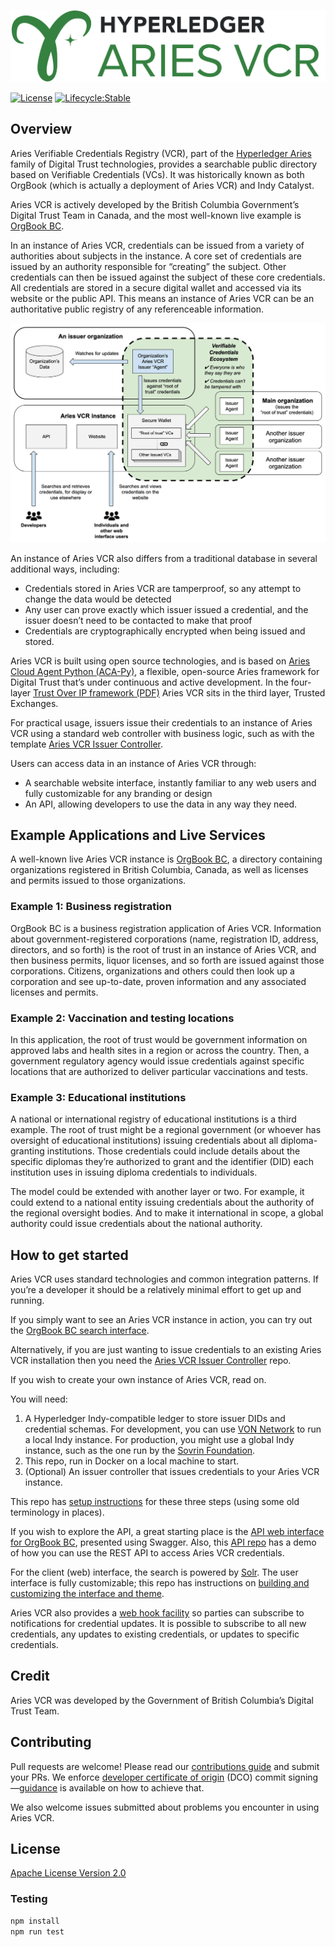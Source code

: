 ![Hyperledger Aries VCR](/docs/assets/aries-vcr-logo.jpg)

[![License](https://img.shields.io/badge/License-Apache%202.0-blue.svg)](./LICENSE)
[![Lifecycle:Stable](https://img.shields.io/badge/Lifecycle-Stable-97ca00)](./README.md)

## Overview

Aries Verifiable Credentials Registry (VCR), part of the [Hyperledger Aries](https://www.hyperledger.org/use/aries) family of Digital Trust technologies, provides a searchable public directory based on Verifiable Credentials (VCs). It was historically known as both OrgBook (which is actually a deployment of Aries VCR) and Indy Catalyst.

Aries VCR is actively developed by the British Columbia Government’s Digital Trust Team in Canada, and the most well-known live example is [OrgBook BC](https://www.orgbook.gov.bc.ca/en/home).

In an instance of Aries VCR, credentials can be issued from a variety of authorities about subjects in the instance. A core set of credentials are issued by an authority responsible for “creating” the subject. Other credentials can then be issued against the subject of these core credentials. All credentials are stored in a secure digital wallet and accessed via its website or the public API. This means an instance of Aries VCR can be an authoritative public registry of any referenceable information.

![A diagram showing the relationship between issuing organizations and Aries VCR, including ways to consume Aries VCR data via the website and API](/docs/assets/aries-vcr-architecture-diagram.png)


An instance of Aries VCR also differs from a traditional database in several additional ways, including:
* Credentials stored in Aries VCR are tamperproof, so any attempt to change the data would be detected
* Any user can prove exactly which issuer issued a credential, and the issuer doesn’t need to be contacted to make that proof
* Credentials are cryptographically encrypted when being issued and stored.

Aries VCR is built using open source technologies, and is based on [Aries Cloud Agent Python (ACA-Py)](https://github.com/hyperledger/aries-cloudagent-python), a flexible, open-source Aries framework for Digital Trust that’s under continuous and active development. In the four-layer [Trust Over IP framework (PDF)](https://trustoverip.org/wp-content/uploads/sites/98/2020/05/toip_050520_primer.pdf) Aries VCR sits in the third layer, Trusted Exchanges.

For practical usage, issuers issue their credentials to an instance of Aries VCR using a standard web controller with business logic, such as with the template [Aries VCR Issuer Controller](https://github.com/bcgov/aries-vcr-issuer-controller).

Users can access data in an instance of Aries VCR through:
* A searchable website interface, instantly familiar to any web users and fully customizable for any branding or design
* An API, allowing developers to use the data in any way they need.

## Example Applications and Live Services

A well-known live Aries VCR instance is [OrgBook BC](https://www.orgbook.gov.bc.ca/en/home), a directory containing organizations registered in British Columbia, Canada, as well as licenses and permits issued to those organizations.

### Example 1: Business registration

OrgBook BC is a business registration application of Aries VCR. Information about government-registered corporations (name, registration ID, address, directors, and so forth) is the root of trust in an instance of Aries VCR, and then business permits, liquor licenses, and so forth are issued against those corporations. Citizens, organizations and others could then look up a corporation and see up-to-date, proven information and any associated licenses and permits.

### Example 2: Vaccination and testing locations

In this application, the root of trust would be government information on approved labs and health sites in a region or across the country. Then, a government regulatory agency would issue credentials against specific locations that are authorized to deliver particular vaccinations and tests.

### Example 3: Educational institutions

A national or international registry of educational institutions is a third example. The root of trust might be a regional government (or whoever has oversight of educational institutions) issuing credentials about all diploma-granting institutions. Those credentials could include details about the specific diplomas they’re authorized to grant and the identifier (DID) each institution uses in issuing diploma credentials to individuals.

The model could be extended with another layer or two. For example, it could extend to a national entity issuing credentials about the authority of the regional oversight bodies. And to make it international in scope, a global authority could issue credentials about the national authority.

## How to get started

Aries VCR uses standard technologies and common integration patterns. If you’re a developer it should be a relatively minimal effort to get up and running.

If you simply want to see an Aries VCR instance in action, you can try out the [OrgBook BC search interface](https://www.orgbook.gov.bc.ca/en/home).

Alternatively, if you are just wanting to issue credentials to an existing Aries VCR installation then you need the [Aries VCR Issuer Controller](https://github.com/bcgov/aries-vcr-issuer-controller) repo.

If you wish to create your own instance of Aries VCR, read on.

You will need:
1. A Hyperledger Indy-compatible ledger to store issuer DIDs and credential schemas. For development, you can use [VON Network](https://github.com/bcgov/von-network) to run a local Indy instance. For production, you might use a global Indy instance, such as the one run by the [Sovrin Foundation](https://sovrin.org).
2. This repo, run in Docker on a local machine to start.
3. (Optional) An issuer controller that issues credentials to your Aries VCR instance.

This repo has [setup instructions](https://github.com/bcgov/aries-vcr/blob/main/docs/README.md) for these three steps (using some old terminology in places).

If you wish to explore the API, a great starting place is the [API web interface for OrgBook BC](https://orgbook.gov.bc.ca/api/), presented using Swagger. Also, this [API repo](https://github.com/bcgov/orgbook-bc-api-docs) has a demo of how you can use the REST API to access Aries VCR credentials.

For the client (web) interface, the search is powered by [Solr](https://solr.apache.org). The user interface is fully customizable; this repo has instructions on [building and customizing the interface and theme](https://github.com/bcgov/aries-vcr-client).

Aries VCR also provides a [web hook facility](https://github.com/bcgov/aries-vcr/blob/main/docs/Subscription-Web-Hooks.md) so parties can subscribe to notifications for credential updates. It is possible to subscribe to all new credentials, any updates to existing credentials, or updates to specific credentials.

## Credit

Aries VCR was developed by the Government of British Columbia’s Digital Trust Team.

## Contributing

Pull requests are welcome! Please read our [contributions guide](https://github.com/bcgov/aries-vcr/blob/main/CONTRIBUTING.md) and submit your PRs. We enforce [developer certificate of origin](https://developercertificate.org) (DCO) commit signing—[guidance](https://github.com/apps/dco) is available on how to achieve that.

We also welcome issues submitted about problems you encounter in using Aries VCR.

## License

[Apache License Version 2.0](https://github.com/bcgov/aries-vcr/blob/main/LICENSE)

### Testing

```bash
npm install
npm run test
```

